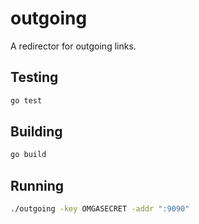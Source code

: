 outgoing
========

A redirector for outgoing links.


Testing
-------
```bash
go test
```

Building
-----
```bash
go build
```

Running
-------
```bash
./outgoing -key OMGASECRET -addr ":9090"
```
